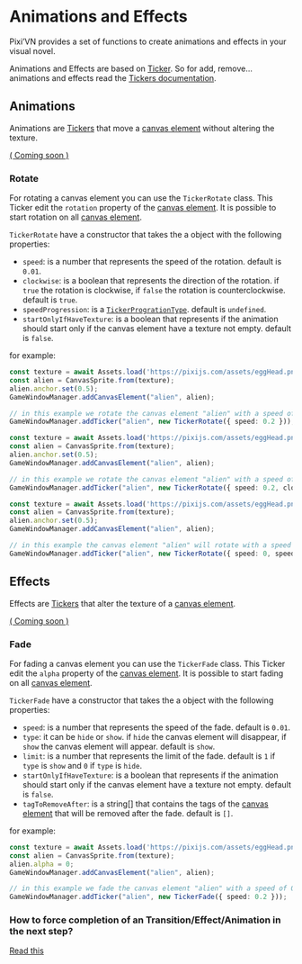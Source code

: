 # Animations and Effects

Pixi’VN provides a set of functions to create animations and effects in your visual novel.

Animations and Effects are based on [Ticker](Tickers). So for add, remove... animations and effects read the [Tickers documentation](Tickers).

## Animations

Animations are [Tickers](Tickers) that move a [canvas element](Canvas-Elements) without altering the texture.

[( Coming soon )](https://github.com/DRincs-Productions/pixi-vn/issues/20)

### Rotate

For rotating a canvas element you can use the `TickerRotate` class.
This Ticker edit the `rotation` property of the [canvas element](Canvas-Elements).
It is possible to start rotation on all [canvas element](Canvas-Elements).

`TickerRotate` have a constructor that takes the a object with the following properties:

* `speed`: is a number that represents the speed of the rotation. default is `0.01`.
* `clockwise`: is a boolean that represents the direction of the rotation. if `true` the rotation is clockwise, if `false` the rotation is counterclockwise. default is `true`.
* `speedProgression`: is a [`TickerProgrationType`](Tickers). default is `undefined`.
* `startOnlyIfHaveTexture`: is a boolean that represents if the animation should start only if the canvas element have a texture not empty. default is `false`.

for example:

```typescript
const texture = await Assets.load('https://pixijs.com/assets/eggHead.png');
const alien = CanvasSprite.from(texture);
alien.anchor.set(0.5);
GameWindowManager.addCanvasElement("alien", alien);

// in this example we rotate the canvas element "alien" with a speed of 0.2
GameWindowManager.addTicker("alien", new TickerRotate({ speed: 0.2 }));
```

```typescript
const texture = await Assets.load('https://pixijs.com/assets/eggHead.png');
const alien = CanvasSprite.from(texture);
alien.anchor.set(0.5);
GameWindowManager.addCanvasElement("alien", alien);

// in this example we rotate the canvas element "alien" with a speed of 0.2 and counterclockwise
GameWindowManager.addTicker("alien", new TickerRotate({ speed: 0.2, clockwise: false }, 2000))
```

```typescript
const texture = await Assets.load('https://pixijs.com/assets/eggHead.png');
const alien = CanvasSprite.from(texture);
alien.anchor.set(0.5);
GameWindowManager.addCanvasElement("alien", alien);

// in this example the canvas element "alien" will rotate with a speed of 0 and the speed will increase linearly until it reaches 0.5
GameWindowManager.addTicker("alien", new TickerRotate({ speed: 0, speedProgression: { type: "linear", amt: 0.001, limit: 0.5 } }))
```

## Effects

Effects are [Tickers](Tickers) that alter the texture of a [canvas element](Canvas-Elements).

[( Coming soon )](https://github.com/DRincs-Productions/pixi-vn/issues/20)

### Fade

For fading a canvas element you can use the `TickerFade` class.
This Ticker edit the `alpha` property of the [canvas element](Canvas-Elements).
It is possible to start fading on all [canvas element](Canvas-Elements).

`TickerFade` have a constructor that takes the a object with the following properties:

* `speed`: is a number that represents the speed of the fade. default is `0.01`.
* `type`: it can be `hide` or `show`. if `hide` the canvas element will disappear, if `show` the canvas element will appear. default is `show`.
* `limit`: is a number that represents the limit of the fade. default is `1` if `type` is `show` and `0` if `type` is `hide`.
* `startOnlyIfHaveTexture`: is a boolean that represents if the animation should start only if the canvas element have a texture not empty. default is `false`.
* `tagToRemoveAfter`: is a string[] that contains the tags of the [canvas element](Canvas-Elements) that will be removed after the fade. default is `[]`.

for example:

```typescript
const texture = await Assets.load('https://pixijs.com/assets/eggHead.png');
const alien = CanvasSprite.from(texture);
alien.alpha = 0;
GameWindowManager.addCanvasElement("alien", alien);

// in this example we fade the canvas element "alien" with a speed of 0.2
GameWindowManager.addTicker("alien", new TickerFade({ speed: 0.2 }));
```

### How to force completion of an Transition/Effect/Animation in the next step?

[Read this](/Various-Answers.md#how-to-force-completion-of-an-transition-effect-animation-in-the-next-step)
